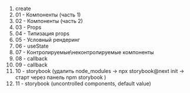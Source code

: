 1. create
2. 01 - Компоненты (часть 1)
3. 02 - Компоненты (часть 2)
4. 03 - Props
5. 04 - Типизация props
6. 05 - Условный рендеринг
7. 06 - useState
8. 07 - Контролируемые\неконтролируемые компоненты
9. 08 - callback 
10. 09 - callback
11. 10 - storybook (удалить node_modules -> npx storybook@next init -> старт через панель npm storybook )
12. 11 - storybook (uncontrolled components, default value)

